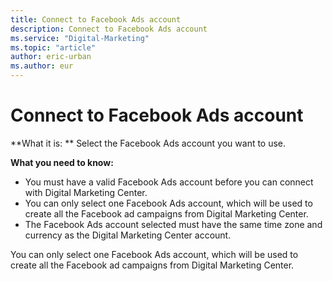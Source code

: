 ```yaml
---
title: Connect to Facebook Ads account
description: Connect to Facebook Ads account
ms.service: "Digital-Marketing"
ms.topic: "article"
author: eric-urban
ms.author: eur
---
```


# Connect to Facebook Ads account

**What it is: ** Select the Facebook Ads account you want to use.

**What you need to know:**
- You must have a valid Facebook Ads account before you can connect with Digital Marketing Center.
- You can only select one Facebook Ads account, which will be used to create all the Facebook ad campaigns from Digital Marketing Center.
- The Facebook Ads account selected must have the same time zone and currency as the Digital Marketing Center account.

You can only select one Facebook Ads account, which will be used to create all the Facebook ad campaigns from Digital Marketing Center.


